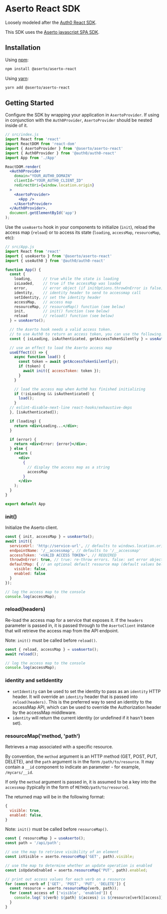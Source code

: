 # Aserto React SDK

Loosely modeled after the [Auth0 React SDK](https://github.com/auth0/auth0-react).

This SDK uses the [Aserto javascript SPA SDK](https://github.com/aserto-dev/aserto-spa-js).

## Installation

Using [npm](https://npmjs.org):

```sh
npm install @aserto/aserto-react
```

Using [yarn](https://yarnpkg.com):

```sh
yarn add @aserto/aserto-react
```

## Getting Started

Configure the SDK by wrapping your application in `AsertoProvider`. If using in conjunction with the `Auth0Provider`, `AsertoProvider` should be nested inside of it.

```jsx
// src/index.js
import React from 'react'
import ReactDOM from 'react-dom'
import { AsertoProvider } from '@aserto/aserto-react'
import { Auth0Provider } from '@auth0/auth0-react'
import App from './App'

ReactDOM.render(
  <Auth0Provider
    domain="YOUR_AUTH0_DOMAIN"
    clientId="YOUR_AUTH0_CLIENT_ID"
    redirectUri={window.location.origin}
  >
    <AsertoProvider>
      <App />
    </AsertoProvider>
  </Auth0Provider>,
  document.getElementById('app')
);
```

Use the `useAserto` hook in your components to initialize (`init`), reload the access map (`reload`) or to access its state (`loading`, `accessMap`, `resourceMap`, etc):

```jsx
// src/App.js
import React from 'react'
import { useAserto } from '@aserto/aserto-react'
import { useAuth0 } from '@auth0/auth0-react'

function App() {
  const {
    loading,     // true while the state is loading
    isLoaded,    // true if the accessMap was loaded
    error,       // error object (if initOptions.throwOnError is false)
    identity,    // identity header to send to accessmap call
    setIdentity, // set the identity header 
    accessMap,   // access map
    resourceMap, // resourceMap() function (see below)
    init,        // init() function (see below)
    reload       // reload() function (see below)
  } = useAserto();

  // the Aserto hook needs a valid access token. 
  // to use Auth0 to return an access token, you can use the following:
  const { isLoading, isAuthenticated, getAccessTokenSilently } = useAuth0();

  // use an effect to load the Aserto access map 
  useEffect(() => {
    async function load() {
      const token = await getAccessTokenSilently();
      if (token) {
        await init({ accessToken: token });
      }
    }

    // load the access map when Auth0 has finished initializing
    if (!isLoading && isAuthenticated) {
      load();
    }
  // eslint-disable-next-line react-hooks/exhaustive-deps
  }, [isAuthenticated]); 

  if (loading) {
    return <div>Loading...</div>;
  }

  if (error) {
    return <div>Error: {error}</div>;
  } else {
    return (
      <div>
        { 
          // display the access map as a string 
          accessMap 
        }
      </div>
    );
  } 
}

export default App
```

### init()

Initialize the Aserto client.

```js
const { init, accessMap } = useAserto();
await init({
  serviceUrl: 'http://service-url', // defaults to windows.location.origin
  endpointName: '/__accessmap', // defaults to '/__accessmap'
  accessToken: '<VALID ACCESS TOKEN>', // REQUIRED
  throwOnError: true, // true: re-throw errors. false: set error object. defaults to true.
  defaultMap: { // an optional default resource map (default values below)
    visible: false,
    enabled: false
  }
});

// log the access map to the console
console.log(accessMap);
```

### reload(headers)

Re-load the access map for a service that exposes it.  If the `headers` parameter is passed in, it is passed through to the `AsertoClient` instance that will retrieve the access map from the API endpoint.

Note: `init()` must be called before `reload()`.

```js
const { reload, accessMap } = useAserto();
await reload();

// log the access map to the console
console.log(accessMap);
```

### identity and setIdentity

- `setIdentity` can be used to set the identity to pass as an `identity` HTTP header.  It will override an `identity` header that is passed into `reload(headers)`.  This is the preferred way to send an identity to the accessMap API, which can be used to override the Authorization header by the accessMap middleware.
- `identity` will return the current identity (or undefined if it hasn't been set).

### resourceMap('method, 'path')

Retrieves a map associated with a specific resource.

By convention, the `method` argument is an HTTP method (GET, POST, PUT, DELETE), and the `path` argument is in the form `/path/to/resource`. It may contain a `__id` component to indicate an parameter - for example, `/mycars/__id`.

If only the `method` argument is passed in, it is assumed to be a key into the `accessmap` (typically in the form of `METHOD/path/to/resource`).

The returned map will be in the following format: 
```js
{
  visible: true,
  enabled: false,
}
```

Note: `init()` must be called before `resourceMap()`.

```js
const { resourceMap } = useAserto();
const path = '/api/path';

// use the map to retrieve visibility of an element
const isVisible = aserto.resourceMap('GET', path).visible;

// use the map to determine whether an update operation is enabled
const isUpdateEnabled = aserto.resourceMap('PUT', path).enabled;

// print out access values for each verb on a resource
for (const verb of ['GET', 'POST', 'PUT', 'DELETE']) {
  const resource = aserto.resourceMap(verb, path));
  for (const access of ['visible', 'enabled']) {
    console.log(`${verb} ${path} ${access} is ${resource[verb][access]}`);
  }
}
```
